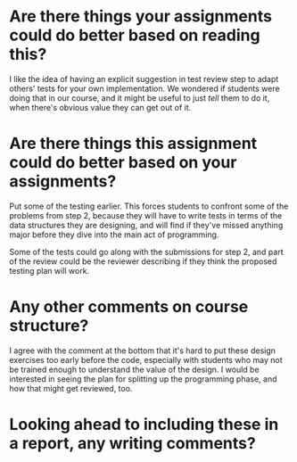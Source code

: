 # Are there things your assignments could do better based on reading this?

I like the idea of having an explicit suggestion in test review step to adapt
others' tests for your own implementation.  We wondered if students were doing
that in our course, and it might be useful to just *tell* them to do it, when
there's obvious value they can get out of it.

# Are there things this assignment could do better based on your assignments?

Put some of the testing earlier.  This forces students to confront some of the
problems from step 2, because they will have to write tests in terms of the
data structures they are designing, and will find if they've missed anything
major before they dive into the main act of programming.

Some of the tests could go along with the submissions for step 2, and part of
the review could be the reviewer describing if they think the proposed testing
plan will work.

# Any other comments on course structure?

I agree with the comment at the bottom that it's hard to put these design
exercises too early before the code, especially with students who may not be
trained enough to understand the value of the design.  I would be interested
in seeing the plan for splitting up the programming phase, and how that might
get reviewed, too.

# Looking ahead to including these in a report, any writing comments?


